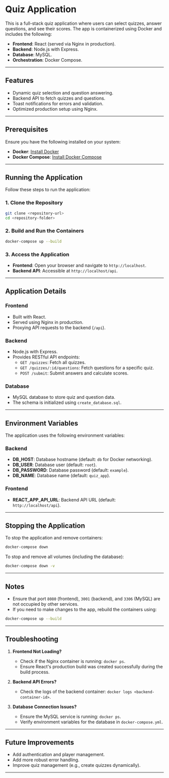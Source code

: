 # Quiz Application

This is a full-stack quiz application where users can select quizzes, answer questions, and see their scores. The app is containerized using Docker and includes the following:

- **Frontend**: React (served via Nginx in production).
- **Backend**: Node.js with Express.
- **Database**: MySQL.
- **Orchestration**: Docker Compose.

---

## Features

- Dynamic quiz selection and question answering.
- Backend API to fetch quizzes and questions.
- Toast notifications for errors and validation.
- Optimized production setup using Nginx.

---

## Prerequisites

Ensure you have the following installed on your system:

- **Docker**: [Install Docker](https://docs.docker.com/get-docker/)
- **Docker Compose**: [Install Docker Compose](https://docs.docker.com/compose/install/)

---

## Running the Application

Follow these steps to run the application:

### 1. Clone the Repository

```bash
git clone <repository-url>
cd <repository-folder>
```

### 2. Build and Run the Containers

```bash
docker-compose up --build
```

### 3. Access the Application

- **Frontend**: Open your browser and navigate to `http://localhost`.
- **Backend API**: Accessible at `http://localhost/api`.

---

## Application Details

### **Frontend**

- Built with React.
- Served using Nginx in production.
- Proxying API requests to the backend (`/api`).

### **Backend**

- Node.js with Express.
- Provides RESTful API endpoints:
  - `GET /quizzes`: Fetch all quizzes.
  - `GET /quizzes/:id/questions`: Fetch questions for a specific quiz.
  - `POST /submit`: Submit answers and calculate scores.

### **Database**

- MySQL database to store quiz and question data.
- The schema is initialized using `create_database.sql`.

---

## Environment Variables

The application uses the following environment variables:

### Backend

- **DB_HOST**: Database hostname (default: `db` for Docker networking).
- **DB_USER**: Database user (default: `root`).
- **DB_PASSWORD**: Database password (default: `example`).
- **DB_NAME**: Database name (default: `quiz_app`).

### Frontend

- **REACT_APP_API_URL**: Backend API URL (default: `http://localhost/api`).

---

## Stopping the Application

To stop the application and remove containers:

```bash
docker-compose down
```

To stop and remove all volumes (including the database):

```bash
docker-compose down -v
```

---

## Notes

- Ensure that port `8080` (frontend), `3001` (backend), and `3306` (MySQL) are not occupied by other services.
- If you need to make changes to the app, rebuild the containers using:

```bash
docker-compose up --build
```

---

## Troubleshooting

1. **Frontend Not Loading?**

   - Check if the Nginx container is running: `docker ps`.
   - Ensure React's production build was created successfully during the build process.

2. **Backend API Errors?**

   - Check the logs of the backend container: `docker logs <backend-container-id>`.

3. **Database Connection Issues?**
   - Ensure the MySQL service is running: `docker ps`.
   - Verify environment variables for the database in `docker-compose.yml`.

---

## Future Improvements

- Add authentication and player management.
- Add more robust error handling.
- Improve quiz management (e.g., create quizzes dynamically).

---
